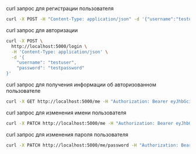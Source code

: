 curl запрос для регистрации пользователя

```bash
curl -X POST -H "Content-Type: application/json" -d '{"username":"testuser","password":"testpassword"}' http://localhost:5000/register
```

curl запрос для авторизации

```bash
curl -X POST \
  http://localhost:5000/login \
  -H 'Content-Type: application/json' \
  -d '{
    "username": "testuser",  
    "password": "testpassword"
}'
```

curl запрос для получения информации об авторизованном пользователе

```bash
curl -X GET http://localhost:5000/me -H "Authorization: Bearer eyJhbGciOiJIUzI1NiIsInR5cCI6IkpXVCJ9.eyJzdWIiOjEsImV4cCI6MTcxMzg2MTA0Nn0.hldYR4VxZKTd-8yQe40D8AnvtypPChBOiBivoqqOcQY"
```

curl запрос для изменения имени пользователя

```bash
curl -X PATCH http://localhost:5000/me -H "Authorization: Bearer eyJhbGciOiJIUzI1NiIsInR5cCI6IkpXVCJ9.eyJzdWIiOjEsImV4cCI6MTcxMzg1MzE2N30.sB-L1xUvEvs6c22klsMIL3rWpVgSnKitfEu1h4rb528" -H "Content-Type: application/json" -d '{"new_username": "testuser"}'
```

curl запрос для изменения пароля пользователя

```bash
curl -X PATCH http://localhost:5000/me/password -H "Authorization: Bearer eyJhbGciOiJIUzI1NiIsInR5cCI6IkpXVCJ9.eyJzdWIiOjEsImV4cCI6MTcxMzg2MTA0Nn0.hldYR4VxZKTd-8yQe40D8AnvtypPChBOiBivoqqOcQY" -H "Content-Type: application/json" -d '{"new_password": "password"}'
```
